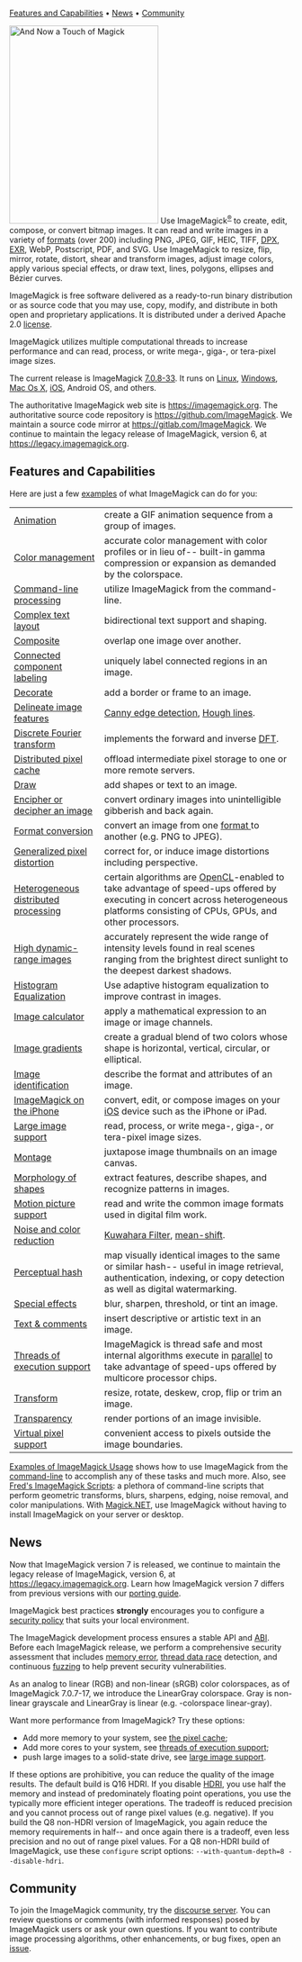 <div class="magick-header">
<p class="text-center"><a href="#features">Features and Capabilities</a> • <a href="#news">News</a> • <a href="#community">Community</a></p>

<p class="lead magick-description"><a href="https://imagemagick.org/image/wizard.jpg" title="And Now a Touch of Magick"><img class="img-fluid magick-icon" id="logo" alt="And Now a Touch of Magick" width="265" height="352" src="https://imagemagick.org/image/wizard.jpg"></a> 
Use ImageMagick<sup><a href="http://tarr.uspto.gov/servlet/tarr?regser=serial&amp;entry=78333969">®</a></sup> to create, edit, compose, or convert bitmap images.  It can read and write images in a variety of <a href="/script/../script/formats.php">formats</a> (over 200) including PNG, JPEG, GIF, HEIC, TIFF, <a href="/script/../script/motion-picture.php">DPX</a>, <a href="/script/../script/high-dynamic-range.php">EXR</a>, WebP, Postscript, PDF, and SVG.  Use ImageMagick to resize, flip, mirror, rotate, distort, shear and transform images, adjust image colors, apply various special effects, or draw text, lines, polygons, ellipses and Bézier curves.</p>

<p>ImageMagick is free software delivered as a ready-to-run binary distribution or as source code that you may use, copy, modify, and distribute in both open and proprietary applications. It is distributed under a derived Apache 2.0 <a href="https://imagemagick.org/script/license.php">license</a>.</p>

<p>ImageMagick utilizes multiple computational threads to increase performance and can read, process, or write mega-, giga-, or tera-pixel image sizes.</p>

<p>The current release is ImageMagick <a href="/script/../script/download.php">7.0.8-33</a>.  It runs on <a href="/script/../script/download.php#unix">Linux</a>, <a href="/script/../script/download.php#windows">Windows</a>, <a href="/script/../script/download.php#macosx">Mac Os X</a>, <a href="/script/../script/download.php#iOS">iOS</a>, Android OS, and others.</p>

<p>The authoritative ImageMagick web site is <a href="https://imagemagick.org/">https://imagemagick.org</a>. The authoritative source code repository is <a href="https://github.com/ImageMagick" target="_blank">https://github.com/ImageMagick</a>.  We maintain a source code mirror at <a href="https://gitlab.com/ImageMagick" target="_blank">https://gitlab.com/ImageMagick</a>.  We continue to maintain the legacy release of ImageMagick, version 6, at <a href="https://legacy.imagemagick.org/">https://legacy.imagemagick.org</a>.</p>

<h2><a class="anchor" id="features"></a>Features and Capabilities</h2>
<p>Here are just a few <a href="/script/../script/examples.php">examples</a> of what ImageMagick can do for you:</p>
<div class="table-responsive">
<table class="table table-sm table-striped">
  <tbody><tr>
    <td><a href="https://imagemagick.org/Usage/anim_basics/">Animation</a></td>
    <td>create a GIF animation sequence from a group of images.</td>
  </tr>
  <tr>
    <td><a href="/script/../script/color-management.php">Color management</a></td>
    <td>accurate color management with color profiles or in lieu of-- built-in gamma compression or expansion as demanded by the colorspace.</td>
  </tr>
  <tr>
    <td><a href="/script/../script/command-line-processing.php">Command-line processing</a></td>
    <td>utilize ImageMagick from the command-line.</td>
  </tr>
  <tr>
    <td><a href="https://en.wikipedia.org/wiki/Complex_text_layout">Complex text layout</a></td>
    <td>bidirectional text support and shaping.</td>
  </tr>
  <tr>
    <td><a href="/script/../script/composite.php">Composite</a></td>
    <td>overlap one image over another.</td>
  </tr>
  <tr>
    <td><a href="/script/../script/connected-components.php">Connected component labeling</a></td>
    <td>uniquely label connected regions in an image.</td>
  </tr>
  <tr>
    <td><a href="https://imagemagick.org/Usage/crop/">Decorate</a></td>
    <td>add a border or frame to an image.</td>
  </tr>
  <tr>
    <td><a href="https://imagemagick.org/Usage/transform/#vision">Delineate image features</a></td>
    <td><a href="https://imagemagick.org/discourse-server/viewtopic.php?f=4&amp;t=25405">Canny edge detection</a>, <a href="https://imagemagick.org/discourse-server/viewtopic.php?f=4&amp;t=25476">Hough lines</a>.</td>
  </tr>
  <tr>
    <td><a href="https://imagemagick.org/Usage/fourier/">Discrete Fourier transform</a></td>
    <td>implements the forward and inverse <a href="https://en.wikipedia.org/wiki/Discrete_Fourier_transform">DFT</a>.</td>
  </tr>
  <tr>
    <td><a href="/script/../script/distribute-pixel-cache.php">Distributed pixel cache</a></td>
    <td>offload intermediate pixel storage to one or more remote servers.</td>
  </tr>
  <tr>
    <td><a href="https://imagemagick.org/Usage/draw/">Draw</a></td>
    <td>add shapes or text to an image.</td>
  </tr>
  <tr>
    <td><a href="/script/../script/cipher.php">Encipher or decipher an image</a></td>
    <td>convert ordinary images into unintelligible gibberish and back again.</td>
  </tr>
  <tr>
    <td><a href="/script/../script/convert.php">Format conversion</a></td>
    <td>convert an image from one <a href="/script/../script/formats.php">format </a> to another (e.g. PNG to JPEG).</td>
  </tr>
  <tr>
    <td><a href="https://imagemagick.org/Usage/distorts/">Generalized pixel distortion</a></td>
    <td>correct for, or induce image distortions including perspective.</td>
  </tr>
  <tr>
    <td><a href="/script/../script/architecture.php#distributed">Heterogeneous distributed processing</a></td>
    <td>certain algorithms are <a href="/script/../script/opencl.php">OpenCL</a>-enabled to take advantage of speed-ups offered by executing in concert across heterogeneous platforms consisting of CPUs, GPUs, and other processors.</td>
  </tr>
  <tr>
    <td><a href="/script/../script/high-dynamic-range.php">High dynamic-range images</a></td>
    <td>accurately represent the wide range of intensity levels found in real scenes ranging from the brightest direct sunlight to the deepest darkest shadows.</td>
  </tr>
  <tr>
    <td><a href="/script/../script/clahe.php">Histogram Equalization</a></td>
    <td>Use adaptive histogram equalization to improve contrast in images.</td>
  </tr>
  <tr>
    <td><a href="/script/../script/fx.php">Image calculator</a></td>
    <td>apply a mathematical expression to an image or image channels.</td>
  </tr>
  <tr>
    <td><a href="/script/../script/gradient.php">Image gradients</a></td>
    <td>create a gradual blend of two colors whose shape is horizontal, vertical, circular, or elliptical.</td>
  </tr>
  <tr>
    <td><a href="/script/../script/identify.php">Image identification</a></td>
    <td>describe the format and attributes of an image.</td>
  </tr>
  <tr>
    <td><a href="/script/../script/download.php#iOS">ImageMagick on the iPhone</a></td>
    <td>convert, edit, or compose images on your <a href="https://www.apple.com/ios/">iOS</a> device such as the iPhone or iPad.</td>
  </tr>
  <tr>
    <td><a href="/script/../script/architecture.php#tera-pixel">Large image support</a></td>
    <td>read, process, or write mega-, giga-, or tera-pixel image sizes.</td>
  </tr>
  <tr>
    <td><a href="/script/../script/montage.php">Montage</a></td>
    <td>juxtapose image thumbnails on an image canvas.</td>
  </tr>
  <tr>
    <td><a href="https://imagemagick.org/Usage/morphology/">Morphology of shapes</a></td>
    <td>extract features, describe shapes, and recognize patterns in images.</td>
  </tr>
  <tr>
    <td><a href="/script/../script/motion-picture.php">Motion picture support</a></td>
    <td>read and write the common image formats used in digital film work.</td>
  </tr>
  <tr>
    <td><a href="https://imagemagick.org/Usage/transform/#vision">Noise and color reduction</a></td>
    <td><a href="https://imagemagick.org/discourse-server/viewtopic.php?f=4&amp;t=26480">Kuwahara Filter</a>, <a href="https://imagemagick.org/discourse-server/viewtopic.php?f=4&amp;t=25504">mean-shift</a>.</td>
  </tr>
  <tr>
    <td><a href="http://www.fmwconcepts.com/misc_tests/perceptual_hash_test_results_510/index.html">Perceptual hash</a></td>
    <td>map visually identical images to the same or similar hash-- useful in image retrieval, authentication, indexing, or copy detection as well as digital watermarking.</td>
  </tr>
  <tr>
    <td><a href="https://imagemagick.org/Usage/blur/">Special effects</a></td>
    <td>blur, sharpen, threshold, or tint an image.</td>
  </tr>
  <tr>
    <td><a href="https://imagemagick.org/Usage/text/">Text &amp; comments</a></td>
    <td>insert descriptive or artistic text in an image.</td>
  </tr>
  <tr>
    <td><a href="/script/../script/architecture.php#threads">Threads of execution support</a></td>
    <td>ImageMagick is thread safe and most internal algorithms execute in <a href="/script/../script/openmp.php">parallel</a> to take advantage of speed-ups offered by multicore processor chips.</td>
  </tr>
  <tr>
    <td><a href="https://imagemagick.org/Usage/resize/">Transform</a></td>
    <td>resize, rotate, deskew, crop, flip or trim an image.</td>
  </tr>
  <tr>
    <td><a href="https://imagemagick.org/Usage/masking/">Transparency</a></td>
    <td>render portions of an image invisible.</td>
  </tr>
  <tr>
    <td><a href="/script/../script/architecture.php#virtual-pixels">Virtual pixel support</a></td>
    <td>convenient access to pixels outside the image boundaries.</td>
  </tr>
</tbody></table>
</div>

<p><a href="https://imagemagick.org/Usage/" target="_blank">Examples of ImageMagick Usage</a> shows how to use ImageMagick from the <a href="/script/../script/command-line-processing.php">command-line</a> to accomplish any of these tasks and much more. Also, see <a href="http://www.fmwconcepts.com/imagemagick/" target="_blank">Fred's ImageMagick Scripts</a>:  a plethora of command-line scripts that perform geometric transforms, blurs, sharpens, edging, noise removal, and color manipulations. With <a href="https://github.com/dlemstra/Magick.NET">Magick.NET</a>, use ImageMagick without having to install ImageMagick on your server or desktop.</p>

<h2><a class="anchor" id="news"></a>News</h2>

<p>Now that ImageMagick version 7 is released, we continue to maintain the legacy release of ImageMagick, version 6, at <a href="https://legacy.imagemagick.org/">https://legacy.imagemagick.org</a>.  Learn how ImageMagick version 7 differs from previous versions with our <a href="/script/../script/porting.php">porting guide</a>.</p>

<p>ImageMagick best practices <strong>strongly</strong> encourages you to configure a <a href="/script/../script/security-policy.php">security policy</a> that suits your local environment.</p>

<p>The ImageMagick development process ensures a stable API and <a href="https://abi-laboratory.pro/tracker/timeline/imagemagick/">ABI</a>. Before each ImageMagick release, we perform a comprehensive security assessment that includes <a href="https://github.com/google/sanitizers/wiki/AddressSanitizer">memory error</a>, <a href="https://github.com/google/sanitizers/wiki/ThreadSanitizer">thread data race</a> detection, and continuous <a href="https://github.com/google/oss-fuzz">fuzzing</a> to help prevent security vulnerabilities.</p>

<p>As an analog to linear (RGB) and non-linear (sRGB) color colorspaces, as of ImageMagick 7.0.7-17, we introduce the LinearGray colorspace.  Gray is non-linear grayscale and LinearGray is linear (e.g. -colorspace linear-gray).</p>

<p>Want more performance from ImageMagick?  Try these options:</p>

<ul>
<li>Add more memory to your system, see <a href="/script/../script/architecture.php#cache">the pixel cache</a>;</li>
<li>Add more cores to your system, see <a href="/script/../script/architecture.php#threads">threads of execution support</a>;</li>
<li>push large images to a solid-state drive, see <a href="/script/../script/architecture.php#tera-pixel">large image support</a>.</li>
</ul>
<p>If these options are prohibitive, you can reduce the quality of the image results.  The default build is Q16 HDRI.  If you disable <a href="/script/../script/high-dynamic-range.php">HDRI</a>, you use half the memory and instead of predominately floating point operations, you use the typically more efficient integer operations.  The tradeoff is reduced precision and you cannot process out of range pixel values (e.g. negative).  If you build the Q8 non-HDRI  version of ImageMagick, you again reduce the memory requirements in half-- and once again there is a tradeoff, even less precision and no out of range pixel values.  For a Q8 non-HDRI build of ImageMagick, use these <code>configure</code> script options: <code>--with-quantum-depth=8 --disable-hdri</code>.</p>

<h2><a class="anchor" id="community"></a>Community</h2>
<p>To join the ImageMagick community, try the <a target="_blank" href="https://imagemagick.org/discourse-server/">discourse server</a>.  You can review questions or comments (with informed responses) posed by ImageMagick users or ask your own questions. If you want to contribute image processing algorithms, other enhancements, or bug fixes, open an <a href="https://github.com/ImageMagick/ImageMagick/issues">issue</a>. </p>
</div>